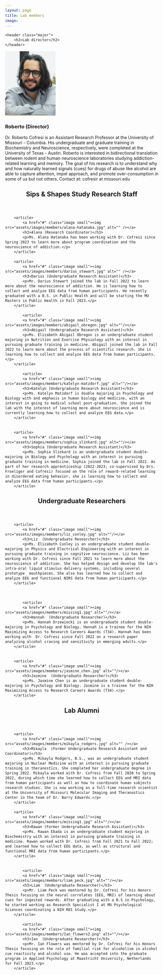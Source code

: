 ```yaml
---
layout: page
title: Lab members
image: 
---
```

<section>

	<header class="major">
		<h2>Lab director</h2>
	</header>
	
	
<div>
			<a href="#" class="image small"><img src="assets/images/members/roberto_cofresi.png" alt="" /></a>
			<h3>Roberto (Director)</h3>
			<p>Dr. Roberto Cofresí is an Assistant Research Professor at the University of Missouri - Columbia. His undergraduate and graduate training in Biochemistry and Neuroscience, respectively, were completed at the University of Texas - Austin. Roberto is interested in  bidirectional translation between rodent and human neuroscience laboratories studying addiction-related learning and memory. The goal of his research is to understand why and how naturally learned signals (cues) for drugs of abuse like alcohol are able to capture attention, impel approach, and promote over-consumption in some of us but not others. Contact at: cofresir at missouri.edu</p>
		
</div>
</section>
		
		
		
		
<section>
	<header class="major">
		<h2>Sips & Shapes Study Research Staff </h2>
	</header>
	
<div class="posts">

		<article>
			<a href="#" class="image small"><img src="assets/images/members/alana-hatanaka.jpg" alt="" /></a>
			<h3>Alana (Research Coordinator)</h3>
			<p>Ms. Alana Hatanaka has been working with Dr. Cofresi since Spring 2023 to learn more about program coordination and the neuroscience of addiction.</p>
		</article>
		
		<article>
			<a href="#" class="image small"><img src="assets/images/members/darius_stewart.jpg" alt="" /></a>
			<h3>Darius (Undergraduate Research Assistant)</h3>
			<p>Mr. Darius Stewart joined the lab in Fall 2022 to learn more about the neuroscience of addiction. He is learning how to collect and analyze EEG data from human participants. He recently graduated with a B.S. in Public Health and will be starting the MU Masters in Public Health in Fall 2023.</p>
		</article>
		
			<article>
			<a href="#" class="image small"><img src="assets/images/members/abigail_obregon.jpg" alt=""/></a>
			<h3>Abigail (Undergraduate Research Assistant)</h3>
			<p>Ms. Elizabeth Abigail Obregon is an undergraduate student majoring in Nutrition and Exercise Physiology with an interest in pursuing graduate training in medicine. Abigail joined the lab in Fall 2022 to learn more about the process of scientific research. She is learning how to collect and analyze EEG data from human participants.</p>
		</article>
		
			<article>
			<a href="#" class="image small"><img src="assets/images/members/katelyn-matzdorf.jpg" alt=""/></a>
			<h3>Katelyn (Undergraduate Research Assistant)</h3>
			<p>Ms. Katelyn Matzdorf is double majoring in Psychology and Biology with and emphasis in human biology and medicine, with an interest in going to medical school post-graduation. She joined the lab with the interest of learning more about neuroscience and is currently learning how to collect and analyze EEG data.</p>
		</article>
		
		
		<article>
			<a href="#" class="image small"><img src="assets/images/members/sophia_slinkard.jpg" alt=""/></a>
			<h3>Sophia (Undergraduate Research Assistant)</h3>
			<p>Ms. Sophia Slinkard is an undergraduate student double-majoring in Biology and Psychology with an interest in pursuing graduate training in medicine. Sophia joined the lab in Fall 2022. As part of her research apprenticeship (2022-2023; co-supervised by Drs. Froeliger and Cofresi) focused on the role of reward-related learning in disordered eating behavior, she is learning how to collect and analyze EEG data from human participants.</p>
		</article>
		

</div>
</section>





		
<section>
	<header class="major">
		<h2>Undergraduate Researchers </h2>
	</header>
	
<div class="posts">

		<article>
			<a href="#" class="image small"><img src="assets/images/members/liz_conley.jpg" alt=""/></a>
			<h3>Liz  (Undergraduate Researcher)</h3>
			<p>Ms. Elizabeth Conley is an undergraduate student double-majoring in Physics and Electrical Engineering with an interest in pursuing graduate training in cognitive neuroscience. Liz has been working with Dr. Cofresi since Fall 2021 to learn more about the neuroscience of addiction. She has helped design and develop the lab's intra-oral liquid stimulus delivery systems, including several prototype  mouthpieces. She also has learned how to collect and analyze EEG and functional NIRS data from human participants.</p>
		</article>
		
	
		
			<article>
			<a href="#" class="image small"><img src="assets/images/members/missing1.jpg" alt=""/></a>
			<h3>Hannah  (Undergraduate Researcher)</h3>
			<p>Ms. Hannah Drzewiecki is an undergraduate student double-majoring in Psychology and Biology. Hannah is a trainee for the NIH Maximizing Access to Research Careers Awards (T34). Hannah has been working with  Dr. Cofresi since Fall 2022 on a research paper analyzing alcohol craving and sensitivity in emerging adults.</p>
		</article>
		
		
		<article>
			<a href="#" class="image small"><img src="assets/images/members/jasmine_chen.jpg" alt=""/></a>
			<h3>Jasmine  (Undergraduate Researcher)</h3>
			<p>Ms. Jasmine Chen is an undergraduate student double-majoring in Psychology and Biology. Jasmine is a trainee for the NIH Maximizing Access to Research Careers Awards (T34).</p>
		</article>
		

</div>
</section>




		
<section>
	<header class="major">
		<h2>Lab Alumni </h2>
	</header>
	
<div class="posts">

		<article>
			<a href="#" class="image small"><img src="assets/images/members/mikayla_rodgers.jpg" alt="" /></a>
			<h3>Mikayla  (Former Undergraduate Research Assistant and Coordinator)</h3>
			<p>Ms. Mikayla Rodgers, B.S., was an undergraduate student majoring in Nuclear Medicine with an interest in pursuing graduate training in theranostics. She completed her undergraduate degree in Spring 2022. Mikayla worked with Dr. Cofresi from Fall 2020 to Spring 2022, during which time she learned how to collect EEG and MRI data from human participants as well as how to coordinate human subjects research studies. She is now working as a full-time research scientist at the University of Missouri Molecular Imaging and Theranostics Center in the team of Dr. Barry Edwards.</p>
		</article>
		
		<article>
			<a href="#" class="image small"><img src="assets/images/members/missing1.jpg" alt=""/></a>
			<h3>Rawan (Former Undergraduate Research Assistant)</h3>
			<p>Ms. Rawan Ebada is an undergraduate student majoring in Biochemistry with an interest in pursuing graduate training in medicine. Rawan worked with Dr. Cofresi from Fall 2021 to Fall 2022; and learned how to collect EEG data, as well as structural and functional MRI data from human participants.</p>
		</article>
		
		
			<article>
			<a href="#" class="image small"><img src="assets/images/members/liam_peck.jpg" alt=""/></a>
			<h3>Liam  (Undergraduate Researcher)</h3>
			<p>Mr. Liam Peck was mentored by Dr. Cofresi for his Honors Thesis focusing on the neural correlates (EEG, MRI) of learning about cues for ingested rewards. After graduating with a B.S in Psychology, he started working as Research Specialist I at MU Psychological Sciences coordinating a NIH R01 Study.</p>
		</article>
		
			<article>
			<a href="#" class="image small"><img src="assets/images/members/Ian_flowers2.png" alt=""/></a>
			<h3>Ian  (Undergraduate Researcher)</h3>
			<p>Mr. Ian Flowers was mentored by Dr. Cofresi for his Honors Thesis focusing on the role of familial risk for alcoholism in alcohol cue reactivity and alcohol use. He was accepted into the graduate program in Applied Psychology at Maastricht University, Netherlands for Fall 2023.</p>
		</article>

</div>
</section>


